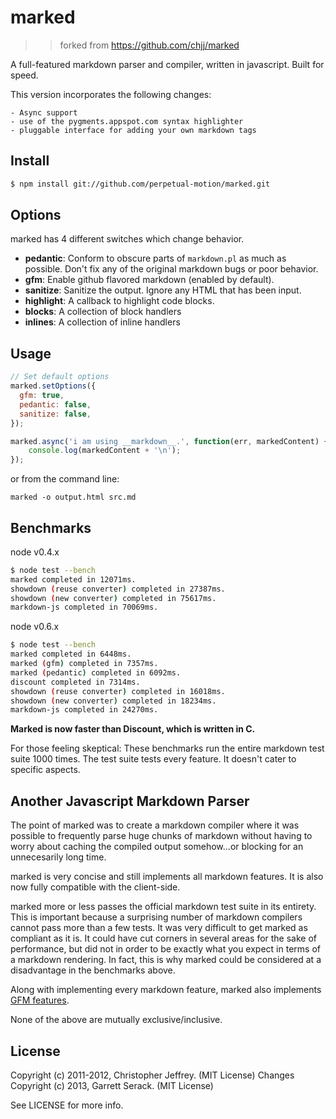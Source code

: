 # marked
>> forked from https://github.com/chjj/marked

A full-featured markdown parser and compiler, written in javascript.
Built for speed.

This version incorporates the following changes:
    
    - Async support 
    - use of the pygments.appspot.com syntax highlighter
    - pluggable interface for adding your own markdown tags

## Install

``` bash
$ npm install git://github.com/perpetual-motion/marked.git
```


## Options

marked has 4 different switches which change behavior.

- __pedantic__: Conform to obscure parts of `markdown.pl` as much as possible.
  Don't fix any of the original markdown bugs or poor behavior.
- __gfm__: Enable github flavored markdown (enabled by default).
- __sanitize__: Sanitize the output. Ignore any HTML that has been input.
- __highlight__: A callback to highlight code blocks.
- __blocks__: A collection of block handlers
- __inlines__: A collection of inline handlers


## Usage

``` js
// Set default options
marked.setOptions({
  gfm: true,
  pedantic: false,
  sanitize: false,
});

marked.async('i am using __markdown__.', function(err, markedContent) {
    console.log(markedContent + '\n');
});

```

or from the command line:

`marked -o output.html src.md `


## Benchmarks

node v0.4.x

``` bash
$ node test --bench
marked completed in 12071ms.
showdown (reuse converter) completed in 27387ms.
showdown (new converter) completed in 75617ms.
markdown-js completed in 70069ms.
```

node v0.6.x

``` bash
$ node test --bench
marked completed in 6448ms.
marked (gfm) completed in 7357ms.
marked (pedantic) completed in 6092ms.
discount completed in 7314ms.
showdown (reuse converter) completed in 16018ms.
showdown (new converter) completed in 18234ms.
markdown-js completed in 24270ms.
```

__Marked is now faster than Discount, which is written in C.__

For those feeling skeptical: These benchmarks run the entire markdown test suite
1000 times. The test suite tests every feature. It doesn't cater to specific
aspects.


## Another Javascript Markdown Parser

The point of marked was to create a markdown compiler where it was possible to
frequently parse huge chunks of markdown without having to worry about
caching the compiled output somehow...or blocking for an unnecesarily long time.

marked is very concise and still implements all markdown features. It is also
now fully compatible with the client-side.

marked more or less passes the official markdown test suite in its
entirety. This is important because a surprising number of markdown compilers
cannot pass more than a few tests. It was very difficult to get marked as
compliant as it is. It could have cut corners in several areas for the sake
of performance, but did not in order to be exactly what you expect in terms
of a markdown rendering. In fact, this is why marked could be considered at a
disadvantage in the benchmarks above.

Along with implementing every markdown feature, marked also implements
[GFM features](http://github.github.com/github-flavored-markdown/).

None of the above are mutually exclusive/inclusive.

## License

Copyright (c) 2011-2012, Christopher Jeffrey. (MIT License)
Changes Copyright (c) 2013, Garrett Serack. (MIT License)

See LICENSE for more info.
